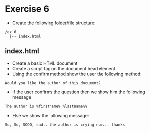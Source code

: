 # Exercise 6

- Create the following folder/file structure:

```
/ex_6
  |-- index.html
```

## index.html

- Create a basic HTML document
- Create a script tag on the document head element
- Using the confirm method show the user the following method:

```
Would you like the author of this document?
```

- If the user confirms the question then we show him the following message

```
The author is %firstname% %lastname%%
```

- Else we show the following message:

```
So, So, SOOO, sad.. the author is crying now... thanks
```
